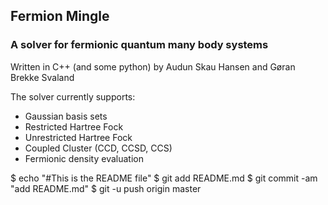 ## Fermion Mingle
### A solver for fermionic quantum many body systems
Written in C++ (and some python) by Audun Skau Hansen and Gøran Brekke Svaland

The solver currently supports:
- Gaussian basis sets
- Restricted Hartree Fock
- Unrestricted Hartree Fock
- Coupled Cluster (CCD, CCSD, CCS)
- Fermionic density evaluation


$ echo "#This is the README file"
$ git add README.md
$ git commit -am "add README.md"
$ git -u push origin master
